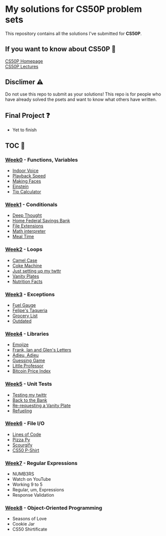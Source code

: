 # My solutions for CS50P problem sets
This repository contains all the solutions I've submitted for **CS50P**.

## If you want to know about CS50P 🐍
[CS50P Homepage](https://cs50.harvard.edu/python/2022)   
[CS50P Lectures](https://youtube.com/playlist?list=PLhQjrBD2T3817j24-GogXmWqO5Q5vYy0V&si=UNS0akyIkF63LmG8)

## Disclimer ⚠️
Do not use this repo to submit as your solutions! This repo is for people who have already solved the psets and want to know what others have written.

## Final Project ❓
- Yet to finish

## TOC 📜

### [Week0](https://github.com/joeypaak/cs50p/tree/main/week0/) - Functions, Variables
- [Indoor Voice](https://github.com/joeypaak/cs50p/tree/main/week0/indoor)
- [Playback Speed](https://github.com/joeypaak/cs50p/tree/main/week0/playback)
- [Making Faces](https://github.com/joeypaak/cs50p/tree/main/week0/faces)
- [Einstein](https://github.com/joeypaak/cs50p/tree/main/week0/einstein)
- [Tip Calculator](https://github.com/joeypaak/cs50p/tree/main/week0/tip)

### [Week1](https://github.com/joeypaak/cs50p/tree/main/week1/) - Conditionals
- [Deep Thought](https://github.com/joeypaak/cs50p/tree/main/week1/deep)
- [Home Federal Savings Bank](https://github.com/joeypaak/cs50p/tree/main/week1/bank)
- [File Extensions](https://github.com/joeypaak/cs50p/tree/main/week1/extensions)
- [Math interpreter](https://github.com/joeypaak/cs50p/tree/main/week1/interpreter)
- [Meal Time](https://github.com/joeypaak/cs50p/tree/main/week1/meal)

### [Week2](https://github.com/joeypaak/cs50p/tree/main/week2/) - Loops
- [Camel Case](https://github.com/joeypaak/cs50p/tree/main/week2/camel)
- [Coke Machine](https://github.com/joeypaak/cs50p/tree/main/week2/coke)
- [Just setting up my twttr](https://github.com/joeypaak/cs50p/tree/main/week2/twttr)
- [Vanity Plates](https://github.com/joeypaak/cs50p/tree/main/week2/plates)
- [Nutrition Facts](https://github.com/joeypaak/cs50p/tree/main/week2/nutrition)

### [Week3](https://github.com/joeypaak/cs50p/tree/main/week3/) - Exceptions
- [Fuel Gauge](https://github.com/joeypaak/cs50p/tree/main/week3/fuel)
- [Felipe's Taqueria](https://github.com/joeypaak/cs50p/tree/main/week3/taqueria)
- [Grocery List](https://github.com/joeypaak/cs50p/tree/main/week3/grocery)
- [Outdated](https://github.com/joeypaak/cs50p/tree/main/week3/outdated)

### [Week4](https://github.com/joeypaak/cs50p/tree/main/week4/) - Libraries
- [Emojize](https://github.com/joeypaak/cs50p/tree/main/week4/emojize)
- [Frank, Ian and Glen's Letters](https://github.com/joeypaak/cs50p/tree/main/week4/figlet)
- [Adieu, Adieu](https://github.com/joeypaak/cs50p/tree/main/week4/adieu)
- [Guessing Game](https://github.com/joeypaak/cs50p/tree/main/week4/game)
- [Little Professor](https://github.com/joeypaak/cs50p/tree/main/week4/professor)
- [Bitcoin Price Index](https://github.com/joeypaak/cs50p/tree/main/week4/bitcoin)

### [Week5](https://github.com/joeypaak/cs50p/tree/main/week5/) - Unit Tests
- [Testing my twittr](https://github.com/joeypaak/cs50p/tree/main/week5/test_twttr)
- [Back to the Bank](https://github.com/joeypaak/cs50p/tree/main/week5/test_bank)
- [Re-requesting a Vanity Plate](https://github.com/joeypaak/cs50p/tree/main/week5/test_plates)
- [Refueling](https://github.com/joeypaak/cs50p/tree/main/week5/test_fuel)

### [Week6](https://github.com/joeypaak/cs50p/tree/main/week6/) - File I/O
- [Lines of Code](https://github.com/joeypaak/cs50p/tree/main/week6/lines)
- [Pizza Py](https://github.com/joeypaak/cs50p/tree/main/week6/pizza)
- [Scourgify](https://github.com/joeypaak/cs50p/tree/main/week6/scourgify)
- [CS50 P-Shirt](https://github.com/joeypaak/cs50p/tree/main/week6/shirt)

### [Week7](https://github.com/joeypaak/cs50p/tree/main/week7/) - Regular Expressions
- NUMB3RS
- Watch on YouTube
- Working 9 to 5
- Regular, um, Expressions
- Response Validation

### [Week8](https://github.com/joeypaak/cs50p/tree/main/week8/) - Object-Oriented Programming
- Seasons of Love
- Cookie Jar
- CS50 Shirtificate